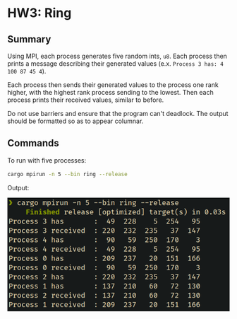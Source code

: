 # HW3: Ring

## Summary

Using MPI, each process generates five random ints, `u8`. Each process then prints a message describing their generated values (e.x. `Process 3 has: 4 100 87 45 4`).

Each process then sends their generated values to the process one rank higher, with the highest rank process sending to the lowest. Then each process prints their received values, similar to before.

Do not use barriers and ensure that the program can't deadlock. The output should be formatted so as to appear columnar.

## Commands

To run with five processes:

```bash
cargo mpirun -n 5 --bin ring --release
```

Output:

![console output showing data shifted one process higher](../../../imgs/hw3_ring_output.png)
